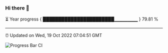 ### Hi there 👋

⏳ Year progress { ███████████████████████▁▁▁▁▁▁▁ } 79.81 %

---

⏰ Updated on Wed, 19 Oct 2022 07:04:51 GMT

![Progress Bar CI](https://github.com/ZhaoGui/ZhaoGui/workflows/Progress%20Bar%20CI/badge.svg)
